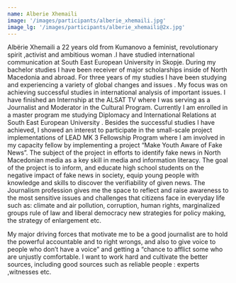 ```yaml
---
name: Alberie Xhemaili
image: '/images/participants/alberie_xhemaili.jpg'
image_lg: '/images/participants/alberie_xhemaili@2x.jpg'
---
```


Albërie Xhemaili  a  22 years old from Kumanovo a feminist, revolutionary spirit ,activist and ambitious  woman .I  have studied international communication at South East European University in Skopje. During my bachelor studies I have been receiver of major scholarships inside of North Macedonia and abroad. For three years of my studies I have been  studying  and experiencing a variety of global changes and issues . My focus was on achieving successful studies in international analysis of important issues. I have finished an Internship at the ALSAT TV where I was serving   as a Journalist and Moderator   in the Cultural Program. Currently I am enrolled in a master program me  studying Diplomacy and International Relations at South East European University . Besides the successful studies I have achieved, I showed an interest to participate in the small-scale project implementations of LEAD MK 3 Fellowship Program where I am involved in my capacity fellow by implementing a  project “Make Youth Aware of Fake News”. The subject of the project in efforts to identify fake news in North Macedonian media as a key skill in media and information literacy. The goal of the project is to inform, and educate high school students   on the negative impact of fake news in society,  equip young people with knowledge and skills to discover the verifiability of given news. The Journalism profession gives  me the space to reflect and raise awareness to the most sensitive issues and challenges that citizens  face in everyday life such as: climate and air pollution, corruption, human rights, marginalized groups rule of law and  liberal democracy  new strategies for policy making, the strategy of enlargement etc.

My major driving forces that motivate me to be a good journalist are   to hold the powerful accountable and to right wrongs, and also to give  voice to people who don’t have a voice” and getting a “chance to afflict some who are unjustly comfortable. I want to work hard and cultivate the better sources, including  good sources such as reliable people : experts ,witnesses etc.